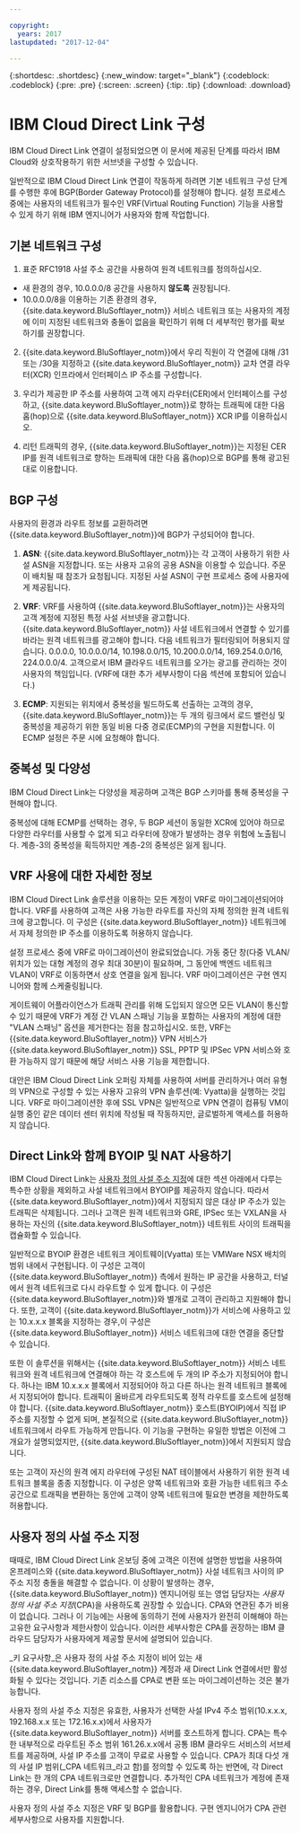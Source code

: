 ```yaml
---

copyright:
  years: 2017
lastupdated: "2017-12-04"

---
```


{:shortdesc: .shortdesc}
{:new_window: target="_blank"}
{:codeblock: .codeblock}
{:pre: .pre}
{:screen: .screen}
{:tip: .tip}
{:download: .download}

# IBM Cloud Direct Link 구성

IBM Cloud Direct Link 연결이 설정되었으면 이 문서에 제공된 단계를 따라서 IBM Cloud와 상호작용하기 위한 서브넷을 구성할 수 있습니다.

일반적으로 IBM Cloud Direct Link 연결이 작동하게 하려면 기본 네트워크 구성 단계를 수행한 후에 BGP(Border Gateway Protocol)를 설정해야 합니다. 설정 프로세스 중에는 사용자의 네트워크가 필수인 VRF(Virtual Routing Function) 기능을 사용할 수 있게 하기 위해 IBM 엔지니어가 사용자와 함께 작업합니다.

## 기본 네트워크 구성

1. 표준 RFC1918 사설 주소 공간을 사용하여 원격 네트워크를 정의하십시오. 
 * 새 환경의 경우, 10.0.0.0/8 공간을 사용하지 **않도록** 권장됩니다. 
 * 10.0.0.0/8을 이용하는 기존 환경의 경우, {{site.data.keyword.BluSoftlayer_notm}} 서비스 네트워크 또는 사용자의 계정에 이미 지정된 네트워크와 충돌이 없음을 확인하기 위해 더 세부적인 평가를 확보하기를 권장합니다.

2. {{site.data.keyword.BluSoftlayer_notm}}에서 우리 직원이 각 연결에 대해 /31 또는 /30을 지정하고 {{site.data.keyword.BluSoftlayer_notm}} 교차 연결 라우터(XCR) 인프라에서 인터페이스 IP 주소를 구성합니다.  

3. 우리가 제공한 IP 주소를 사용하여 고객 에지 라우터(CER)에서 인터페이스를 구성하고, {{site.data.keyword.BluSoftlayer_notm}}로 향하는 트래픽에 대한 다음 홉(hop)으로 {{site.data.keyword.BluSoftlayer_notm}} XCR IP를 이용하십시오. 

4. 리턴 트래픽의 경우, {{site.data.keyword.BluSoftlayer_notm}}는 지정된 CER IP를 원격 네트워크로 향하는 트래픽에 대한 다음 홉(hop)으로 BGP를 통해 광고된 대로 이용합니다.

## BGP 구성

사용자의 환경과 라우트 정보를 교환하려면 {{site.data.keyword.BluSoftlayer_notm}}에 BGP가 구성되어야 합니다.  

1. **ASN**: {{site.data.keyword.BluSoftlayer_notm}}는 각 고객이 사용하기 위한 사설 ASN을 지정합니다. 또는 사용자 고유의 공용 ASN을 이용할 수 있습니다. 주문이 배치될 때 참조가 요청됩니다. 지정된 사설 ASN이 구현 프로세스 중에 사용자에게 제공됩니다.

2. **VRF**: VRF를 사용하여 {{site.data.keyword.BluSoftlayer_notm}}는 사용자의 고객 계정에 지정된 특정 사설 서브넷을 광고합니다.  {{site.data.keyword.BluSoftlayer_notm}} 사설 네트워크에서 연결할 수 있기를 바라는 원격 네트워크를 광고해야 합니다. 다음 네트워크가 필터링되어 허용되지 않습니다. 0.0.0.0, 10.0.0.0/14, 10.198.0.0/15, 10.200.0.0/14, 169.254.0.0/16, 224.0.0.0/4. 고객으로서 IBM 클라우드 네트워크를 오가는 광고를 관리하는 것이 사용자의 책임입니다. (VRF에 대한 추가 세부사항이 다음 섹션에 포함되어 있습니다.)

3. **ECMP**: 지원되는 위치에서 중복성을 빌드하도록 선출하는 고객의 경우, {{site.data.keyword.BluSoftlayer_notm}}는 두 개의 링크에서 로드 밸런싱 및 중복성을 제공하기 위한 동일 비용 다중 경로(ECMP)의 구현을 지원합니다. 이 ECMP 설정은 주문 시에 요청해야 합니다.

## 중복성 및 다양성

IBM Cloud Direct Link는 다양성을 제공하며 고객은 BGP 스키마를 통해 중복성을 구현해야 합니다.

중복성에 대해 ECMP를 선택하는 경우, 두 BGP 세션이 동일한 XCR에 있어야 하므로 다양한 라우터를 사용할 수 없게 되고 라우터에 장애가 발생하는 경우 위험에 노출됩니다. 계층-3의 중복성을 획득하지만 계층-2의 중복성은 잃게 됩니다.

## VRF 사용에 대한 자세한 정보

IBM Cloud Direct Link 솔루션을 이용하는 모든 계정이 VRF로 마이그레이션되어야 합니다. VRF를 사용하여 고객은 사용 가능한 라우트를 자신의 자체 정의한 원격 네트워크에 광고합니다. 이 구성은 {{site.data.keyword.BluSoftlayer_notm}} 네트워크에서 자체 정의한 IP 주소를 이용하도록 허용하지 않습니다.

설정 프로세스 중에 VRF로 마이그레이션이 완료되었습니다. 가동 중단 창(다중 VLAN/위치가 있는 대형 계정의 경우 최대 30분)이 필요하며, 그 동안에 백엔드 네트워크 VLAN이 VRF로 이동하면서 상호 연결을 잃게 됩니다. VRF 마이그레이션은 구현 엔지니어와 함께 스케줄링됩니다.

게이트웨이 어플라이언스가 트래픽 관리를 위해 도입되지 않으면 모든 VLAN이 통신할 수 있기 때문에 VRF가 계정 간 VLAN 스패닝 기능을 포함하는 사용자의 계정에 대한 "VLAN 스패닝" 옵션을 제거한다는 점을 참고하십시오. 또한, VRF는 {{site.data.keyword.BluSoftlayer_notm}} VPN 서비스가 {{site.data.keyword.BluSoftlayer_notm}} SSL, PPTP 및 IPSec VPN 서비스와 호환 가능하지 않기 때문에 해당 서비스 사용 기능을 제한합니다.   

대안은 IBM Cloud Direct Link 오퍼링 자체를 사용하여 서버를 관리하거나 여러 유형의 VPN으로 구성할 수 있는 사용자 고유의 VPN 솔루션(예: Vyatta)을 실행하는 것입니다. VRF로 마이그레이션한 후에 SSL VPN은 일반적으로 VPN 연결이 컴퓨팅 VM이 실행 중인 같은 데이터 센터 위치에 작성될 때 작동하지만, 글로벌하게 액세스를 허용하지 않습니다.

## Direct Link와 함께 BYOIP 및 NAT 사용하기
IBM Cloud Direct Link는 [사용자 정의 사설 주소 지정](#custom-private-addressing)에 대한 섹션 아래에서 다루는 특수한 상황을 제외하고 사설 네트워크에서 BYOIP를 제공하지 않습니다. 따라서 {{site.data.keyword.BluSoftlayer_notm}}에서 지정되지 않은 대상 IP 주소가 있는 트래픽은 삭제됩니다. 그러나 고객은 원격 네트워크와 GRE, IPSec 또는 VXLAN을 사용하는 자신의 {{site.data.keyword.BluSoftlayer_notm}} 네트워트 사이의 트래픽을 캡슐화할 수 있습니다.  

일반적으로 BYOIP 환경은 네트워크 게이트웨이(Vyatta) 또는 VMWare NSX 배치의 범위 내에서 구현됩니다. 이 구성은 고객이 {{site.data.keyword.BluSoftlayer_notm}} 측에서 원하는 IP 공간을 사용하고, 터널에서 원격 네트워크로 다시 라우트할 수 있게 합니다. 이 구성은 {{site.data.keyword.BluSoftlayer_notm}}와 별개로 고객이 관리하고 지원해야 합니다. 또한, 고객이 {{site.data.keyword.BluSoftlayer_notm}}가 서비스에 사용하고 있는 10.x.x.x 블록을 지정하는 경우,이 구성은 {{site.data.keyword.BluSoftlayer_notm}} 서비스 네트워크에 대한 연결을 중단할 수 있습니다. 

또한 이 솔루션을 위해서는 {{site.data.keyword.BluSoftlayer_notm}} 서비스 네트워크와 원격 네트워크에 연결해야 하는 각 호스트에 두 개의 IP 주소가 지정되어야 합니다. 하나는 IBM 10.x.x.x 블록에서 지정되어야 하고 다른 하나는 원격 네트워크 블록에서 지정되어야 합니다. 트래픽이 올바르게 라우트되도록 정적 라우트를 호스트에 설정해야 합니다. {{site.data.keyword.BluSoftlayer_notm}} 호스트(BYOIP)에서 직접 IP 주소를 지정할 수 없게 되며, 본질적으로 {{site.data.keyword.BluSoftlayer_notm}} 네트워크에서 라우트 가능하게 만듭니다. 이 기능을 구현하는 유일한 방법은 이전에 그 개요가 설명되었지만, {{site.data.keyword.BluSoftlayer_notm}}에서 지원되지 않습니다.

또는 고객이 자신의 원격 에지 라우터에 구성된 NAT 테이블에서 사용하기 위한 원격 네트워크 블록을 종종 지정합니다. 이 구성은 양쪽 네트워크와 호환 가능한 네트워크 주소 공간으로 트래픽을 변환하는 동안에 고객이 양쪽 네트워크에 필요한 변경을 제한하도록 허용합니다.

## 사용자 정의 사설 주소 지정

때때로, IBM Cloud Direct Link 온보딩 중에 고객은 이전에 설명한 방법을 사용하여 온프레미스와 {{site.data.keyword.BluSoftlayer_notm}} 사설 네트워크 사이의 IP 주소 지정 충돌을 해결할 수 없습니다. 이 상황이 발생하는 경우, {{site.data.keyword.BluSoftlayer_notm}} 엔지니어링 또는 영업 담당자는 _사용자 정의 사설 주소 지정_(CPA)을 사용하도록 권장할 수 있습니다. CPA와 연관된 추가 비용이 없습니다. 그러나 이 기능에는 사용에 동의하기 전에 사용자가 완전히 이해해야 하는 고유한 요구사항과 제한사항이 있습니다. 이러한 세부사항은 CPA를 권장하는 IBM 클라우드 담당자가 사용자에게 제공할 문서에 설명되어 있습니다. 

_키 요구사항_은 사용자 정의 사설 주소 지정이 비어 있는 새 {{site.data.keyword.BluSoftlayer_notm}} 계정과 새 Direct Link 연결에서만 활성화될 수 있다는 것입니다. 기존 리소스를 CPA로 변환 또는 마이그레이션하는 것은 불가능합니다.

사용자 정의 사설 주소 지정은 유효한, 사용자가 선택한 사설 IPv4 주소 범위(10.x.x.x, 192.168.x.x 또는 172.16.x.x)에서 사용자가 {{site.data.keyword.BluSoftlayer_notm}} 서버를 호스트하게 합니다. CPA는 특수한 내부적으로 라우트된 주소 범위 161.26.x.x에서 공통 IBM 클라우드 서비스의 서브세트를 제공하며, 사설 IP 주소를 고객이 무료로 사용할 수 있습니다. CPA가 최대 다섯 개의 사설 IP 범위(_CPA 네트워크_라고 함)를 정의할 수 있도록 하는 반면에, 각 Direct Link는 한 개의 CPA 네트워크로만 연결합니다. 추가적인 CPA 네트워크가 계정에 존재하는 경우, Direct Link를 통해 액세스할 수 없습니다.

사용자 정의 사설 주소 지정은 VRF 및 BGP를 활용합니다. 구현 엔지니어가 CPA 관련 세부사항으로 사용자를 지원합니다.
